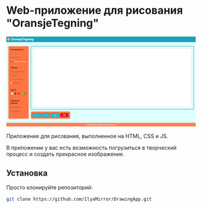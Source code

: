 # Web-приложение для рисования "OransjeTegning"

![DrawingApp Screenshot](Screenshot.png)

Приложение для рисования, выполненное на HTML, CSS и JS.

В приложении у вас есть возможность погрузиться в творческий процесс и создать прекрасное изображение.

## Установка

Просто клонируйте репозиторий:

```bash
git clone https://github.com/IlyaMirror/DrawingApp.git
